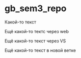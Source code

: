 ﻿# gb_sem3_repo

Какой-то текст

Ещё какой-то тектс через web

Ещё какой-то текст через VS

Ещё какой-то текст в новой ветке
